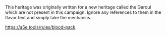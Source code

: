 This heritage was originally written for a new heritage called the Garoul which are not present in this campaign.  Ignore any references to them in the flavor text and simply take the mechanics.

https://a5e.tools/rules/blood-pack